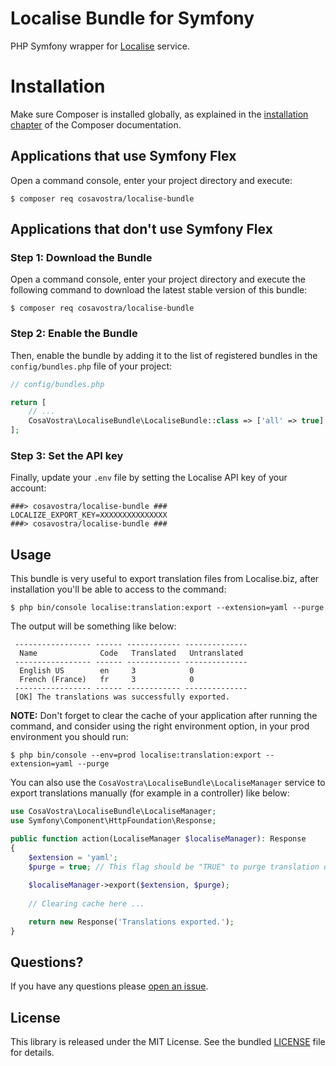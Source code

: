 # Localise Bundle for Symfony
PHP Symfony wrapper for [Localise](https://localise.biz) service.

Installation
============

Make sure Composer is installed globally, as explained in the
[installation chapter](https://getcomposer.org/doc/00-intro.md)
of the Composer documentation.

Applications that use Symfony Flex
----------------------------------

Open a command console, enter your project directory and execute:

```console
$ composer req cosavostra/localise-bundle
```

Applications that don't use Symfony Flex
----------------------------------------

### Step 1: Download the Bundle

Open a command console, enter your project directory and execute the
following command to download the latest stable version of this bundle:

```console
$ composer req cosavostra/localise-bundle
```

### Step 2: Enable the Bundle

Then, enable the bundle by adding it to the list of registered bundles
in the `config/bundles.php` file of your project:

```php
// config/bundles.php

return [
    // ...
    CosaVostra\LocaliseBundle\LocaliseBundle::class => ['all' => true],
];
```

### Step 3: Set the API key

Finally, update your `.env` file by setting the Localise API key of your account:

```dotenv
###> cosavostra/localise-bundle ###
LOCALIZE_EXPORT_KEY=XXXXXXXXXXXXXXX
###> cosavostra/localise-bundle ###
```

Usage
----------------------------------

This bundle is very useful to export translation files from Localise.biz, after installation you'll be able
to access to the command:

```console
$ php bin/console localise:translation:export --extension=yaml --purge
```

The output will be something like below:

```console                                                                    
 ----------------- ------ ------------ -------------- 
  Name              Code   Translated   Untranslated  
 ----------------- ------ ------------ -------------- 
  English US        en     3            0             
  French (France)   fr     3            0             
 ----------------- ------ ------------ --------------                                                                                                                
 [OK] The translations was successfully exported.   
```

**NOTE:** Don't forget to clear the cache of your application after running the command,
and consider using the right environment option, in your prod environment you should run:

```console
$ php bin/console --env=prod localise:translation:export --extension=yaml --purge
```

You can also use the `CosaVostra\LocaliseBundle\LocaliseManager` service to export translations manually
(for example in a controller) like below:

```php
use CosaVostra\LocaliseBundle\LocaliseManager;
use Symfony\Component\HttpFoundation\Response;

public function action(LocaliseManager $localiseManager): Response 
{
    $extension = 'yaml';
    $purge = true; // This flag should be "TRUE" to purge translation directory and remove old files.
    
    $localiseManager->export($extension, $purge);
    
    // Clearing cache here ...

    return new Response('Translations exported.');
}
```

## Questions?

If you have any questions please [open an issue](https://github.com/mradhi/localise-bundle/issues/new).

## License

This library is released under the MIT License. See the bundled [LICENSE](https://github.com/mradhi/localise-bundle/blob/master/LICENSE) file for details.
